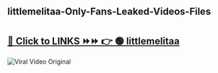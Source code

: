 
 ## littlemelitaa-Only-Fans-Leaked-Videos-Files

# <h2><a href="https://mediaupload.pro?littlemelitaa">🔗 Click to LINKS ⏩⏩ 👉 🟢 littlemelitaa </a></h2>

<a href="https://mediaupload.pro?littlemelitaa" rel="nofollow" data-target="animated-image.originalLink"><img src="https://i.ibb.co.com/xMMVF88/686577567.gif" alt="Viral Video Original" style="max-width: 100%; display: inline-block;" data-target="animated-image.originalImage"></a>